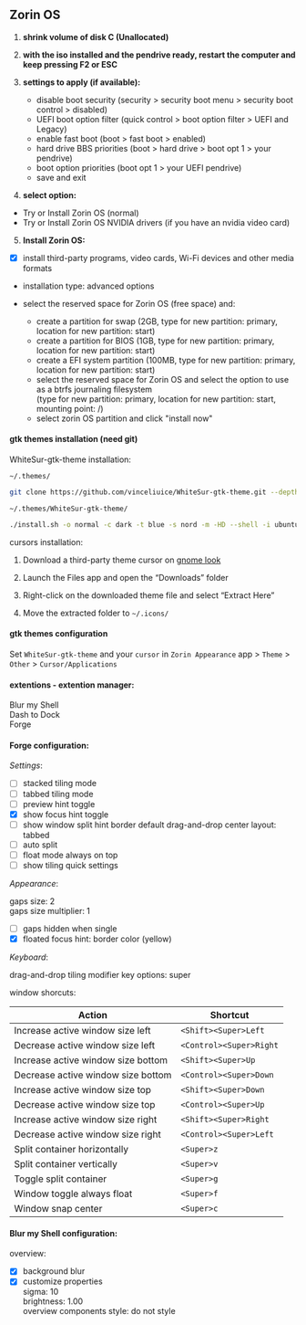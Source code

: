 ## Zorin OS

1. **shrink volume of disk C (Unallocated)**

2. **with the iso installed and the pendrive ready, restart the computer and keep pressing F2 or ESC**

3. **settings to apply (if available):**

    - disable boot security (security > security boot menu > security boot control > disabled)
    - UEFI boot option filter (quick control > boot option filter > UEFI and Legacy)
    - enable fast boot (boot > fast boot > enabled)
    - hard drive BBS priorities (boot > hard drive > boot opt 1 > your pendrive)
    - boot option priorities (boot opt 1 > your UEFI pendrive)
    - save and exit

4. **select option:**

-   Try or Install Zorin OS (normal)
-   Try or Install Zorin OS NVIDIA drivers (if you have an nvidia video card)

5. **Install Zorin OS:**

-   [x] install third-party programs, video cards, Wi-Fi devices and other media formats

-   installation type: advanced options

-   select the reserved space for Zorin OS (free space) and:

    -   create a partition for swap (2GB, type for new partition: primary, location for new partition: start)
    -   create a partition for BIOS (1GB, type for new partition: primary, location for new partition: start)
    -   create a EFI system partition (100MB, type for new partition: primary, location for new partition: start)
    -   select the reserved space for Zorin OS and select the option to use as a btrfs journaling filesystem  
        (type for new partition: primary, location for new partition: start, mounting point: /)
    -   select zorin OS partition and click "install now"

#### gtk themes installation (need git)

WhiteSur-gtk-theme installation:

`~/.themes/`

```bash
git clone https://github.com/vinceliuice/WhiteSur-gtk-theme.git --depth=1
```

`~/.themes/WhiteSur-gtk-theme/`

```bash
./install.sh -o normal -c dark -t blue -s nord -m -HD --shell -i ubuntu -h smaller -sf --round
```

cursors installation:

1. Download a third-party theme cursor on [gnome look](https://www.gnome-look.org/browse?cat=107&ord=rating)

2. Launch the Files app and open the “Downloads” folder

3. Right-click on the downloaded theme file and select “Extract Here”

4. Move the extracted folder to `~/.icons/`

#### gtk themes configuration

Set `WhiteSur-gtk-theme` and your `cursor` in `Zorin Appearance` app > `Theme` > `Other` > `Cursor/Applications`

#### extentions - extention manager:

Blur my Shell  
Dash to Dock  
Forge

#### Forge configuration:

_Settings_:

-   [ ] stacked tiling mode
-   [ ] tabbed tiling mode
-   [ ] preview hint toggle
-   [x] show focus hint toggle
-   [ ] show window split hint border
        default drag-and-drop center layout: tabbed
-   [ ] auto split
-   [ ] float mode always on top
-   [ ] show tiling quick settings

_Appearance_:

gaps size: 2  
gaps size multiplier: 1

-   [ ] gaps hidden when single
-   [x] floated focus hint: border color (yellow)

_Keyboard_:

drag-and-drop tiling modifier key options: super

window shorcuts:

| Action                             | Shortcut                |
| ---------------------------------- | ----------------------- |
| Increase active window size left   | `<Shift><Super>Left`    |
| Decrease active window size left   | `<Control><Super>Right` |
| Increase active window size bottom | `<Shift><Super>Up`      |
| Decrease active window size bottom | `<Control><Super>Down`  |
| Increase active window size top    | `<Shift><Super>Down`    |
| Decrease active window size top    | `<Control><Super>Up `   |
| Increase active window size right  | `<Shift><Super>Right`   |
| Decrease active window size right  | `<Control><Super>Left`  |
| Split container horizontally       | `<Super>z`              |
| Split container vertically         | `<Super>v`              |
| Toggle split container             | `<Super>g`              |
| Window toggle always float         | `<Super>f`              |
| Window snap center                 | `<Super>c`              |

#### Blur my Shell configuration:

overview:

-   [x] background blur
-   [x] customize properties  
         sigma: 10  
         brightness: 1.00  
         overview components style: do not style

